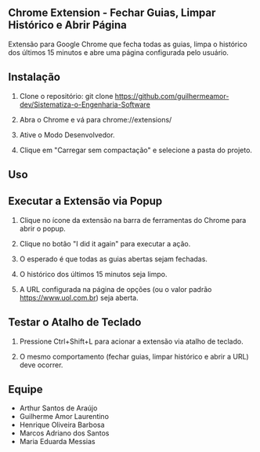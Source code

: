## Chrome Extension - Fechar Guias, Limpar Histórico e Abrir Página

Extensão para Google Chrome que fecha todas as guias, limpa o histórico dos últimos 15 minutos e abre uma página configurada pelo usuário.

## Instalação

1. Clone o repositório:
   git clone https://github.com/guilhermeamor-dev/Sistematiza-o-Engenharia-Software

2. Abra o Chrome e vá para chrome://extensions/

3. Ative o Modo Desenvolvedor.

4. Clique em "Carregar sem compactação" e selecione a pasta do projeto.

## Uso

## Executar a Extensão via Popup

1. Clique no ícone da extensão na barra de ferramentas do Chrome para abrir o popup.
   
2. Clique no botão "I did it again" para executar a ação.

3. O esperado é que todas as guias abertas sejam fechadas.
 
4. O histórico dos últimos 15 minutos seja limpo.

5. A URL configurada na página de opções (ou o valor padrão https://www.uol.com.br) seja aberta.

## Testar o Atalho de Teclado
 
1. Pressione Ctrl+Shift+L para acionar a extensão via atalho de teclado.

2. O mesmo comportamento (fechar guias, limpar histórico e abrir a URL) deve ocorrer.


## Equipe

- Arthur Santos de Araújo
- Guilherme Amor Laurentino
- Henrique Oliveira Barbosa
- Marcos Adriano dos Santos
- Maria Eduarda Messias
